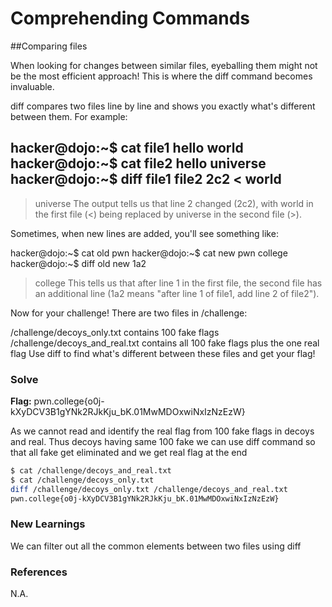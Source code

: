 # Comprehending Commands

##Comparing files

When looking for changes between similar files, eyeballing them might not be the most efficient approach! This is where the diff command becomes invaluable.

diff compares two files line by line and shows you exactly what's different between them. For example:

hacker@dojo:~$ cat file1
hello
world
hacker@dojo:~$ cat file2
hello
universe
hacker@dojo:~$ diff file1 file2
2c2
< world
---
> universe
The output tells us that line 2 changed (2c2), with world in the first file (<) being replaced by universe in the second file (>).

Sometimes, when new lines are added, you'll see something like:

hacker@dojo:~$ cat old
pwn
hacker@dojo:~$ cat new
pwn
college
hacker@dojo:~$ diff old new
1a2
> college
This tells us that after line 1 in the first file, the second file has an additional line (1a2 means "after line 1 of file1, add line 2 of file2").

Now for your challenge! There are two files in /challenge:

/challenge/decoys_only.txt contains 100 fake flags
/challenge/decoys_and_real.txt contains all 100 fake flags plus the one real flag
Use diff to find what's different between these files and get your flag!

### Solve
**Flag:** pwn.college{o0j-kXyDCV3B1gYNk2RJkKju_bK.01MwMDOxwiNxIzNzEzW}

As we cannot read and identify the real flag from 100 fake flags in decoys and real. Thus decoys having same 100 fake we can use diff command so that all fake get eliminated and we get real flag at the end

```bash
$ cat /challenge/decoys_and_real.txt
$ cat /challenge/decoys_only.txt
diff /challenge/decoys_only.txt /challenge/decoys_and_real.txt
pwn.college{o0j-kXyDCV3B1gYNk2RJkKju_bK.01MwMDOxwiNxIzNzEzW}
```

### New Learnings
We can filter out all the common elements between two files using diff

### References 
N.A.

